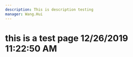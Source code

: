 ```yaml
---
description: This is description testing
manager: Wang.Hui
---
```

# this is a test page 12/26/2019 11:22:50 AM